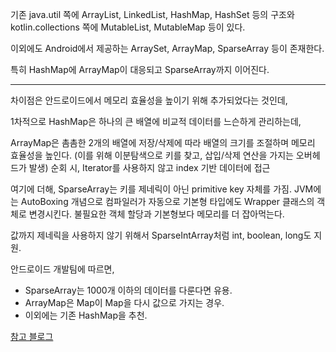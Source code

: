 기존 java.util 쪽에 ArrayList, LinkedList, HashMap, HashSet 등의 구조와
kotlin.collections 쪽에 MutableList, MutableMap 등이 있다.

이외에도 Android에서 제공하는 ArraySet, ArrayMap, SparseArray 등이 존재한다.

특히 HashMap에 ArrayMap이 대응되고 SparseArray까지 이어진다.

- - -
차이점은 안드로이드에서 메모리 효율성을 높이기 위해 추가되었다는 것인데,

1차적으로 HashMap은 하나의 큰 배열에 비교적 데이터를 느슨하게 관리하는데,

ArrayMap은 촘촘한 2개의 배열에 저장/삭제에 따라 배열의 크기를 조절하며 메모리 효율성을 높인다.
(이를 위해 이분탐색으로 키를 찾고, 삽입/삭제 연산을 가지는 오버헤드가 발생)
순회 시, Iterator를 사용하지 않고 index 기반 데이터에 접근

여기에 더해, SparseArray는 키를 제네릭이 아닌 primitive key 자체를 가짐.
JVM에는 AutoBoxing 개념으로 컴파일러가 자동으로 기본형 타입에도 Wrapper 클래스의 객체로 변경시킨다.
불필요한 객체 할당과 기본형보다 메모리를 더 잡아먹는다.

값까지 제네릭을 사용하지 않기 위해서 SparseIntArray처럼 int, boolean, long도 지원.

안드로이드 개발팀에 따르면, 
- SparseArray는 1000개 이하의 데이터를 다룬다면 유용.
- ArrayMap은 Map이 Map을 다시 값으로 가지는 경우.
- 이외에는 기존 HashMap을 추천.


[참고 블로그](https://mashup-android.vercel.app/mashup-11th/seonggyu/arraymapsparsearray/array_map_sparse_array/)


